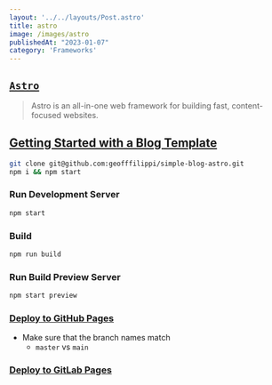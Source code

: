 ```yaml
---
layout: '../../layouts/Post.astro'
title: astro
image: /images/astro
publishedAt: "2023-01-07"
category: 'Frameworks'
---
```


## [`Astro`](https://astro.build)
> Astro is an all-in-one web framework for building fast, content-focused websites.

## [Getting Started with a Blog Template](https://github.com/littlesticks/simple-blog-astro)

```bash
git clone git@github.com:geofffilippi/simple-blog-astro.git
npm i && npm start
```
### Run Development Server
```bash
npm start
```

### Build
```bash
npm run build 
```

### Run Build Preview Server
```bash
npm start preview
```

### [Deploy to GitHub Pages](https://docs.astro.build/en/guides/deploy/github/)

* Make sure that the branch names match
  * `master` vs `main`


### [Deploy to GitLab Pages](https://docs.astro.build/en/guides/deploy/gitlab/)
